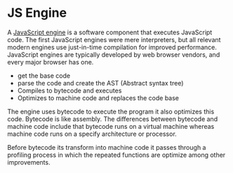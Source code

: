 # JS Engine

A [JavaScript engine](https://en.wikipedia.org/wiki/JavaScript_engine) is a software component that executes JavaScript code. The first JavaScript engines were mere interpreters, but all relevant modern engines use just-in-time compilation for improved performance. JavaScript engines are typically developed by web browser vendors, and every major browser has one.

- get the base code
- parse the code and create the AST (Abstract syntax tree)
- Compiles to bytecode and executes
- Optimizes to machine code and replaces the code base

The engine uses bytecode to execute the program it also optimizes this code. Bytecode is like assembly. The differences between bytecode and machine code include that bytecode runs on a virtual machine whereas machine code runs on a specify architecture or processor.

Before bytecode its transform into machine code it passes through a profiling process in which the repeated functions are optimize among other improvements.
